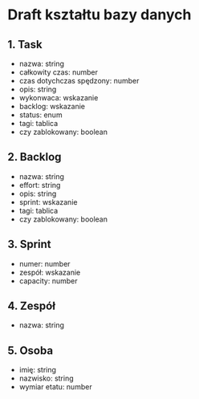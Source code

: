 # Draft kształtu bazy danych


## 1. Task
* nazwa: string
* całkowity czas: number
* czas dotychczas spędzony: number
* opis: string
* wykonwaca: wskazanie
* backlog: wskazanie
* status: enum
* tagi: tablica<string>
* czy zablokowany: boolean

## 2. Backlog
* nazwa: string
* effort: string
* opis: string
* sprint: wskazanie
* tagi: tablica<string>
* czy zablokowany: boolean

## 3. Sprint
* numer: number
* zespół: wskazanie
* capacity: number

## 4. Zespół
* nazwa: string

## 5. Osoba
* imię: string
* nazwisko: string
* wymiar etatu: number
